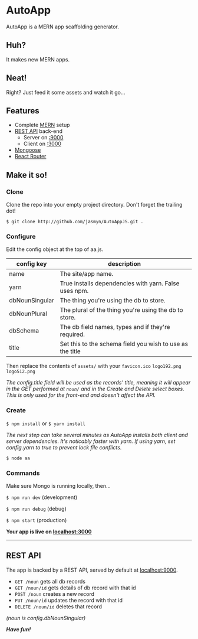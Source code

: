 # AutoApp

AutoApp is a MERN app scaffolding generator.

## Huh?
It makes new MERN apps.

## Neat!
Right? Just feed it some assets and watch it go...

## Features

- Complete [MERN](https://www.mongodb.com/mern-stack) setup
- [REST API](https://en.wikipedia.org/wiki/Representational_state_transfer) back-end
	- Server on [:9000](http://localhost:9000)
	- Client on [:3000](http://localhost:3000)
- [Mongoose](http://mongoosejs.com/)
- [React Router](https://reactrouter.com/)

## Make it so!

### Clone
Clone the repo into your empty project directory. Don't forget the trailing dot!

`$ git clone http://github.com/jasmyn/AutoAppJS.git .`


### Configure
Edit the config object at the top of aa.js.	

| config key     | description                                               |
|----------------|-----------------------------------------------------------|
| name           | The site/app name.                                        |
| yarn           | True installs dependencies with yarn. False uses npm.     |
| dbNounSingular | The thing you're using the db to store.                   |
| dbNounPlural   | The plural of the thing you're using the db to store.     |
| dbSchema       | The db field names, types and if they're required.        |
| title          | Set this to the schema field you wish to use as the title |

 Then replace the contents of `assets/` with your 
	`favicon.ico`
	`logo192.png`
	`logo512.png`
	
*The config.title field will be used as the records' title, meaning it will appear in the GET performed at `noun/` and in the Create and Delete select boxes. This is only used for the front-end and doesn't affect the API.*
	
### Create

`$ npm install` or `$ yarn install`

*The next step can take several minutes as AutoApp installs both client and server dependencies. It's noticably faster with yarn. If using yarn,  set config.yarn to true to prevent lock file conflicts.*

`$ node aa`

### Commands

Make sure Mongo is running locally, then...

`$ npm run dev` (development)

`$ npm run debug` (debug)

`$ npm start` (production)

**Your app is live on [localhost:3000](localhost:3000)**

---

## REST API

The app is backed by a REST API, served by default at [localhost:9000](http://localhost:9000).

- `GET /noun` gets all db records
- `GET /noun/id` gets details of db record with that id
- `POST /noun` creates a new record
- `PUT /noun/id` updates the record with that id
- `DELETE /noun/id` deletes that record

*(noun is config.dbNounSingular)*

***Have fun!***
